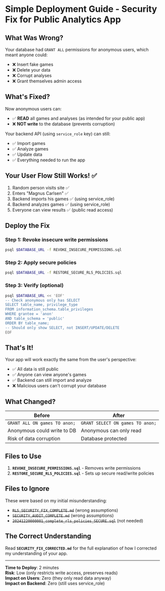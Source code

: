 # Simple Deployment Guide - Security Fix for Public Analytics App

## What Was Wrong?

Your database had `GRANT ALL` permissions for anonymous users, which meant anyone could:
- ❌ Insert fake games
- ❌ Delete your data
- ❌ Corrupt analyses
- ❌ Grant themselves admin access

## What's Fixed?

Now anonymous users can:
- ✅ **READ** all games and analyses (as intended for your public app)
- ❌ **NOT write** to the database (prevents corruption)

Your backend API (using `service_role` key) can still:
- ✅ Import games
- ✅ Analyze games
- ✅ Update data
- ✅ Everything needed to run the app

## Your User Flow Still Works! ✅

1. Random person visits site ✅
2. Enters "Magnus Carlsen" ✅
3. Backend imports his games ✅ (using service_role)
4. Backend analyzes games ✅ (using service_role)
5. Everyone can view results ✅ (public read access)

## Deploy the Fix

### Step 1: Revoke insecure write permissions
```bash
psql $DATABASE_URL -f REVOKE_INSECURE_PERMISSIONS.sql
```

### Step 2: Apply secure policies
```bash
psql $DATABASE_URL -f RESTORE_SECURE_RLS_POLICIES.sql
```

### Step 3: Verify (optional)
```bash
psql $DATABASE_URL << 'EOF'
-- Check anonymous only has SELECT
SELECT table_name, privilege_type 
FROM information_schema.table_privileges 
WHERE grantee = 'anon' 
AND table_schema = 'public'
ORDER BY table_name;
-- Should only show SELECT, not INSERT/UPDATE/DELETE
EOF
```

## That's It!

Your app will work exactly the same from the user's perspective:
- ✅ All data is still public
- ✅ Anyone can view anyone's games
- ✅ Backend can still import and analyze
- ❌ Malicious users can't corrupt your database

## What Changed?

| Before | After |
|--------|-------|
| `GRANT ALL ON games TO anon;` | `GRANT SELECT ON games TO anon;` |
| Anonymous could write to DB | Anonymous can only read |
| Risk of data corruption | Database protected |

## Files to Use

1. **`REVOKE_INSECURE_PERMISSIONS.sql`** - Removes write permissions
2. **`RESTORE_SECURE_RLS_POLICIES.sql`** - Sets up secure read/write policies

## Files to Ignore

These were based on my initial misunderstanding:
- ~~`RLS_SECURITY_FIX_COMPLETE.md`~~ (wrong assumptions)
- ~~`SECURITY_AUDIT_COMPLETE.md`~~ (wrong assumptions)
- ~~`20241220000001_complete_rls_policies_SECURE.sql`~~ (not needed)

## The Correct Understanding

Read **`SECURITY_FIX_CORRECTED.md`** for the full explanation of how I corrected my understanding of your app.

---

**Time to Deploy**: 2 minutes  
**Risk**: Low (only restricts write access, preserves reads)  
**Impact on Users**: Zero (they only read data anyway)  
**Impact on Backend**: Zero (still uses service_role)

